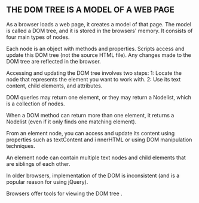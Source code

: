 
## THE DOM TREE IS A MODEL OF A WEB PAGE
As a browser loads a web page, it creates a model of that page.
The model is called a DOM tree, and it is stored in the browsers' memory.
It consists of four main types of nodes. 

Each node is an object with methods and properties.
Scripts access and update this DOM tree (not the source HTML file).
Any changes made to the DOM tree are reflected in the browser. 

Accessing and updating the DOM tree involves two steps:
1: Locate the node that represents the element you want to work with.
2: Use its text content, child elements, and attributes. 

DOM queries may return one element, or they may return a Nodelist,
which is a collection of nodes. 

When a DOM method can return more than one element, it returns a
Nodelist (even if it only finds one matching element). 


From an element node, you can access and update its
content using properties such as textContent and
i nnerHTML or using DOM manipulation techniques.

An element node can contain multiple text nodes and
child elements that are siblings of each other.

In older browsers, implementation of the DOM is
inconsistent (and is a popular reason for using jQuery).

Browsers offer tools for viewing the DOM tree .
